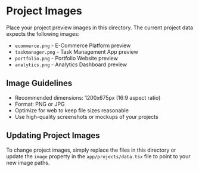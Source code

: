 # Project Images

Place your project preview images in this directory. The current project data expects the following images:

- `ecommerce.png` - E-Commerce Platform preview
- `taskmanager.png` - Task Management App preview  
- `portfolio.png` - Portfolio Website preview
- `analytics.png` - Analytics Dashboard preview

## Image Guidelines

- Recommended dimensions: 1200x675px (16:9 aspect ratio)
- Format: PNG or JPG
- Optimize for web to keep file sizes reasonable
- Use high-quality screenshots or mockups of your projects

## Updating Project Images

To change project images, simply replace the files in this directory or update the `image` property in the `app/projects/data.tsx` file to point to your new image paths. 